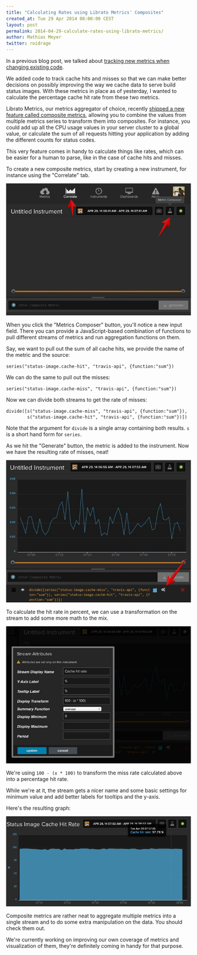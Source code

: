 ```yaml
---
title: "Calculating Rates using Librato Metrics' Composites"
created_at: Tue 29 Apr 2014 08:00:00 CEST
layout: post
permalink: 2014-04-29-calculate-rates-using-librato-metrics/
author: Mathias Meyer
twitter: roidrage
---
```

In a previous blog post, we talked about [tracking new metrics when changing existing code](http://blog.travis-ci.com/2014-04-28-changing-some-code-instrument-it/).

We added code to track cache hits and misses so that we can make better decisions on possibly improving the way we cache data to serve build status images. With these metrics in place as of yesterday, I wanted to calculate the percentage cache hit rate from these two metrics.

Librato Metrics, our metrics aggregator of choice, recently [shipped a new feature called composite metrics](http://blog.librato.com/posts/composite-metrics), allowing you to combine the values from multiple metrics series to transform them into composites. For instance, you could add up all the CPU usage values in your server cluster to a global value, or calculate the sum of all requests hitting your application by adding the different counts for status codes.

This very feature comes in handy to calculate things like rates, which can be easier for a human to parse, like in the case of cache hits and misses.

To create a new composite metrics, start by creating a new instrument, for instance using the "Correlate" tab.

![](/images/2014-04-29-new-instrument.jpg)

When you click the "Metrics Composer" button, you'll notice a new input field. There you can provide a JavaScript-based combination of functions to pull different streams of metrics and run aggregation functions on them.

Say, we want to pull out the sum of all cache hits, we provide the name of the metric and the source:

    series("status-image.cache-hit", "travis-api", {function:"sum"})

We can do the same to pull out the misses:

    series("status-image.cache-miss", "travis-api", {function:"sum"})

Now we can divide both streams to get the rate of misses:

    divide([s("status-image.cache-miss", "travis-api", {function:"sum"}),
            s("status-image.cache-hit", "travis-api", {function:"sum"})])

Note that the argument for `divide` is a single array containing both results. `s` is a short hand form for `series`.

As we hit the "Generate" button, the metric is added to the instrument. Now we have the resulting rate of misses, neat!

![](/images/2014-04-29-miss-rate.jpg)

To calculate the hit rate in percent, we can use a transformation on the stream to add some more math to the mix.

![](/images/2014-04-29-transform.jpg)

We're using `100 - (x * 100)` to transform the miss rate calculated above into a percentage hit rate.

While we're at it, the stream gets a nicer name and some basic settings for minimum value and add better labels for tooltips and the y-axis.

Here's the resulting graph:

![](/images/2014-04-29-cache-hits.jpg)

Composite metrics are rather neat to aggregate multiple metrics into a single stream and to do some extra manipulation on the data. You should check them out.

We're currently working on improving our own coverage of metrics and visualization of them, they're definitely coming in handy for that purpose.
